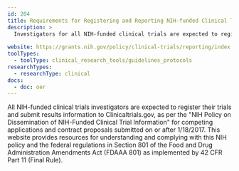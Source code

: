 ```yaml
---
id: 204
title: Requirements for Registering and Reporting NIH-funded Clinical Trials in ClinicalTrials.gov
description: >
  Investigators for all NIH-funded clinical trials are expected to register their trials and submit results information to Clinicaltrials.gov. This website provides resources for understanding and complying with NIH policy and the federal regulations.
  
website: https://grants.nih.gov/policy/clinical-trials/reporting/index.htm
toolTypes:
  - toolType: clinical_research_tools/guidelines_protocols
researchTypes:
  - researchType: clinical
docs:
  - doc: oer
---
```

All NIH-funded clinical trials investigators are expected to register their trials and submit results information to Clinicaltrials.gov, as per the "NIH Policy on Dissemination of NIH-Funded Clinical Trial Information" for competing applications and contract proposals submitted on or after 1/18/2017. This website provides resources for understanding and complying with this NIH policy and the federal regulations in Section 801 of the Food and Drug Administration Amendments Act (FDAAA 801) as implemented by 42 CFR Part 11 (Final Rule).